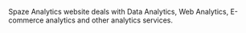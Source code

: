 Spaze Analytics website deals with Data Analytics, Web Analytics, E-commerce analytics and other analytics services.
